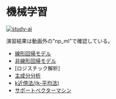 # 機械学習

[![study-ai](https://ai999.careers/bnr_jdla.png)](https://study-ai.com/jdla/)

演習結果は動画外の"np_ml"で確認している。

- [線形回帰モデル]()
- [非線形回帰モデル]()
- [ロジスチック解析]
- [主成分分析]()
- [k近傍法/(k-平均法)]()
- [サポートベクターマシン]()
